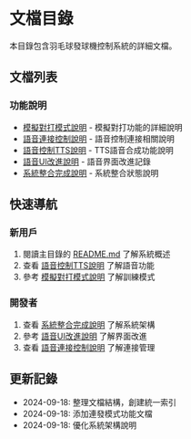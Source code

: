 # 文檔目錄

本目錄包含羽毛球發球機控制系統的詳細文檔。

## 文檔列表

### 功能說明
- [模擬對打模式說明](SIMULATION_MODE_README.md) - 模擬對打功能的詳細說明
- [語音連接控制說明](VOICE_CONNECTION_CONTROL_README.md) - 語音控制連接相關說明
- [語音控制TTS說明](VOICE_CONTROL_TTS_README.md) - TTS語音合成功能說明
- [語音UI改進說明](VOICE_UI_IMPROVEMENTS_README.md) - 語音界面改進記錄
- [系統整合完成說明](INTEGRATION_COMPLETE_README.md) - 系統整合狀態說明

## 快速導航

### 新用戶
1. 閱讀主目錄的 [README.md](../README.md) 了解系統概述
2. 查看 [語音控制TTS說明](VOICE_CONTROL_TTS_README.md) 了解語音功能
3. 參考 [模擬對打模式說明](SIMULATION_MODE_README.md) 了解訓練模式

### 開發者
1. 查看 [系統整合完成說明](INTEGRATION_COMPLETE_README.md) 了解系統架構
2. 參考 [語音UI改進說明](VOICE_UI_IMPROVEMENTS_README.md) 了解界面改進
3. 查看 [語音連接控制說明](VOICE_CONNECTION_CONTROL_README.md) 了解連接管理

## 更新記錄

- 2024-09-18: 整理文檔結構，創建統一索引
- 2024-09-18: 添加連發模式功能文檔
- 2024-09-18: 優化系統架構說明
